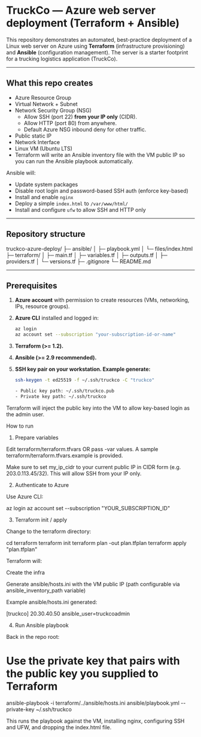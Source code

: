 # TruckCo — Azure web server deployment (Terraform + Ansible)

This repository demonstrates an automated, best-practice deployment of a Linux web server on Azure using **Terraform** (infrastructure provisioning) and **Ansible** (configuration management). The server is a starter footprint for a trucking logistics application (TruckCo).

---

## What this repo creates

- Azure Resource Group
- Virtual Network + Subnet
- Network Security Group (NSG)
  - Allow SSH (port 22) **from your IP only** (CIDR).
  - Allow HTTP (port 80) from anywhere.
  - Default Azure NSG inbound deny for other traffic.
- Public static IP
- Network Interface
- Linux VM (Ubuntu LTS)
- Terraform will write an Ansible inventory file with the VM public IP so you can run the Ansible playbook automatically.

Ansible will:
- Update system packages
- Disable root login and password-based SSH auth (enforce key-based)
- Install and enable `nginx`
- Deploy a simple `index.html` to `/var/www/html/`
- Install and configure `ufw` to allow SSH and HTTP only

---

## Repository structure

truckco-azure-deploy/
├─ ansible/
│ ├─ playbook.yml
│ └─ files/index.html
├─ terraform/
│ ├─ main.tf
│ ├─ variables.tf
│ ├─ outputs.tf
│ ├─ providers.tf
│ └─ versions.tf
├─ .gitignore
└─ README.md


---

## Prerequisites

1. **Azure account** with permission to create resources (VMs, networking, IPs, resource groups).
2. **Azure CLI** installed and logged in:

   ```bash
   az login
   az account set --subscription "your-subscription-id-or-name"

3. **Terraform (>= 1.2).**
4. **Ansible (>= 2.9 recommended).**
5. **SSH key pair on your workstation. Example generate:**

    ```bash
    ssh-keygen -t ed25519 -f ~/.ssh/truckco -C "truckco"

    - Public key path: ~/.ssh/truckco.pub
    - Private key path: ~/.ssh/truckco

Terraform will inject the public key into the VM to allow key-based login as the admin user.

How to run
1) Prepare variables

Edit terraform/terraform.tfvars OR pass -var values. A sample terraform/terraform.tfvars.example is provided.

Make sure to set my_ip_cidr to your current public IP in CIDR form (e.g. 203.0.113.45/32). This will allow SSH from your IP only.

2) Authenticate to Azure

Use Azure CLI:

az login
az account set --subscription "YOUR_SUBSCRIPTION_ID"

3) Terraform init / apply

Change to the terraform directory:

cd terraform
terraform init
terraform plan -out plan.tfplan
terraform apply "plan.tfplan"

Terraform will:

Create the infra

Generate ansible/hosts.ini with the VM public IP (path configurable via ansible_inventory_path variable)

Example ansible/hosts.ini generated:

[truckco]
20.30.40.50 ansible_user=truckcoadmin

4) Run Ansible playbook

Back in the repo root:

# Use the private key that pairs with the public key you supplied to Terraform
ansible-playbook -i terraform/../ansible/hosts.ini ansible/playbook.yml --private-key ~/.ssh/truckco


This runs the playbook against the VM, installing nginx, configuring SSH and UFW, and dropping the index.html file.



